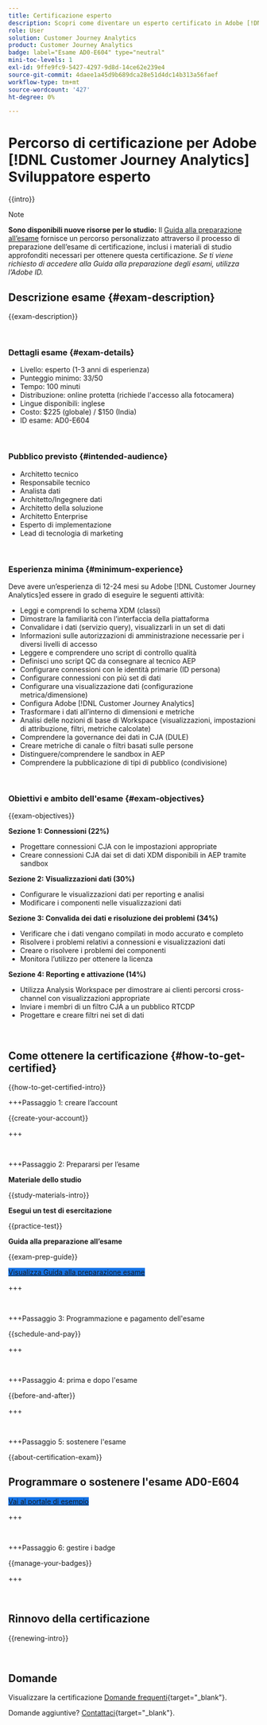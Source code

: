 ```yaml
---
title: Certificazione esperto
description: Scopri come diventare un esperto certificato in Adobe [!DNL Customer Journey Analytics]
role: User
solution: Customer Journey Analytics
product: Customer Journey Analytics
badge: label="Esame AD0-E604" type="neutral"
mini-toc-levels: 1
exl-id: 9ffe9fc9-5427-4297-9d8d-14ce62e239e4
source-git-commit: 4daee1a45d9b689dca28e51d4dc14b313a56faef
workflow-type: tm+mt
source-wordcount: '427'
ht-degree: 0%

---
```


# Percorso di certificazione per Adobe [!DNL Customer Journey Analytics] Sviluppatore esperto

{{intro}}

>[!NOTE]
>
>**Sono disponibili nuove risorse per lo studio:** Il [Guida alla preparazione all’esame](https://app.rockinfo.com/courses/playScorm/376) fornisce un percorso personalizzato attraverso il processo di preparazione dell’esame di certificazione, inclusi i materiali di studio approfonditi necessari per ottenere questa certificazione. _Se ti viene richiesto di accedere alla Guida alla preparazione degli esami, utilizza l’Adobe ID._

## Descrizione esame {#exam-description}

{{exam-description}}

<br>

### Dettagli esame {#exam-details}

* Livello: esperto (1-3 anni di esperienza)
* Punteggio minimo: 33/50
* Tempo: 100 minuti
* Distribuzione: online protetta (richiede l&#39;accesso alla fotocamera)
* Lingue disponibili: inglese
* Costo: $225 (globale) / $150 (India)
* ID esame: AD0-E604

<br>

### Pubblico previsto {#intended-audience}

* Architetto tecnico
* Responsabile tecnico
* Analista dati
* Architetto/Ingegnere dati
* Architetto della soluzione
* Architetto Enterprise
* Esperto di implementazione
* Lead di tecnologia di marketing

<br>

### Esperienza minima {#minimum-experience}

Deve avere un’esperienza di 12-24 mesi su Adobe [!DNL Customer Journey Analytics]ed essere in grado di eseguire le seguenti attività:

* Leggi e comprendi lo schema XDM (classi)
* Dimostrare la familiarità con l’interfaccia della piattaforma
* Convalidare i dati (servizio query), visualizzarli in un set di dati
* Informazioni sulle autorizzazioni di amministrazione necessarie per i diversi livelli di accesso
* Leggere e comprendere uno script di controllo qualità
* Definisci uno script QC da consegnare al tecnico AEP
* Configurare connessioni con le identità primarie (ID persona)
* Configurare connessioni con più set di dati
* Configurare una visualizzazione dati (configurazione metrica/dimensione)
* Configura Adobe [!DNL Customer Journey Analytics]
* Trasformare i dati all’interno di dimensioni e metriche
* Analisi delle nozioni di base di Workspace (visualizzazioni, impostazioni di attribuzione, filtri, metriche calcolate)
* Comprendere la governance dei dati in CJA (DULE)
* Creare metriche di canale o filtri basati sulle persone
* Distinguere/comprendere le sandbox in AEP
* Comprendere la pubblicazione di tipi di pubblico (condivisione)

<br>

### Obiettivi e ambito dell&#39;esame {#exam-objectives}

{{exam-objectives}}

**Sezione 1: Connessioni (22%)**

* Progettare connessioni CJA con le impostazioni appropriate
* Creare connessioni CJA dai set di dati XDM disponibili in AEP tramite sandbox

**Sezione 2: Visualizzazioni dati (30%)**

* Configurare le visualizzazioni dati per reporting e analisi
* Modificare i componenti nelle visualizzazioni dati

**Sezione 3: Convalida dei dati e risoluzione dei problemi (34%)**

* Verificare che i dati vengano compilati in modo accurato e completo
* Risolvere i problemi relativi a connessioni e visualizzazioni dati
* Creare o risolvere i problemi dei componenti
* Monitora l’utilizzo per ottenere la licenza

**Sezione 4: Reporting e attivazione (14%)**

* Utilizza Analysis Workspace per dimostrare ai clienti percorsi cross-channel con visualizzazioni appropriate
* Inviare i membri di un filtro CJA a un pubblico RTCDP
* Progettare e creare filtri nei set di dati

<br>

## Come ottenere la certificazione {#how-to-get-certified}

{{how-to-get-certified-intro}}

+++Passaggio 1: creare l’account

{{create-your-account}}

+++

<br>

+++Passaggio 2: Prepararsi per l’esame

**Materiale dello studio**

{{study-materials-intro}}

**Esegui un test di esercitazione**

{{practice-test}}

**Guida alla preparazione all’esame**

{{exam-prep-guide}}

<a href="https://app.rockinfo.com/courses/playScorm/376" target="_blank" class="spectrum-Button spectrum-Button--fill spectrum-Button--accent spectrum-Button--sizeM is-margin-bottom-big-big at-element-click-tracking" style="background-color:#1473E6">

<span class="spectrum-Button-label has-no-wrap">
   Visualizza Guida alla preparazione esame
</span>
</a>

+++

<br>

+++Passaggio 3: Programmazione e pagamento dell&#39;esame

{{schedule-and-pay}}

+++

<br>

+++Passaggio 4: prima e dopo l&#39;esame

{{before-and-after}}

+++

<br>

+++Passaggio 5: sostenere l&#39;esame

{{about-certification-exam}}

## Programmare o sostenere l&#39;esame AD0-E604

<a href="https://www.certmetrics.com/adobe/candidate/examity_sso.aspx?eid=AD0-E604" target="_blank" class="spectrum-Button spectrum-Button--fill spectrum-Button--accent spectrum-Button--sizeM is-margin-bottom-big-big at-element-click-tracking" style="background-color:#1473E6">

<span class="spectrum-Button-label has-no-wrap">
   Vai al portale di esempio
</span>
</a>

+++

<br>

+++Passaggio 6: gestire i badge

{{manage-your-badges}}

+++

<br>

## Rinnovo della certificazione

{{renewing-intro}}

<br>

## Domande

Visualizzare la certificazione [Domande frequenti](https://experienceleague.adobe.com/docs/certification/certification/faq.html){target="_blank"}.

Domande aggiuntive? [Contattaci](mailto:certif@adobe.com){target="_blank"}.
